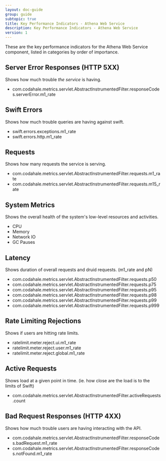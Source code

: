 ```yaml
---
layout: doc-guide
group: guide
subtopic: true
title: Key Performance Indicators - Athena Web Service
description: Key Performance Indicators - Athena Web Service
version: 1
---
```


These are the key performance indicators for the Athena Web Service component, listed in categories by order of
importance.

Server Error Responses (HTTP 5XX)
---------------------------------

Shows how much trouble _the service_ is having.

- com.codahale.metrics.servlet.AbstractInstrumentedFilter.responseCodes.serverError.m1_rate

Swift Errors
------------

Shows how much trouble queries are having against swift.

- swift.errors.exceptions.m1_rate
- swift.errors.http.m1_rate

Requests
--------

Shows how many requests the service is serving.

- com.codahale.metrics.servlet.AbstractInstrumentedFilter.requests.m1_rate
- com.codahale.metrics.servlet.AbstractInstrumentedFilter.requests.m15_rate

System Metrics
--------------

Shows the overall health of the system's low-level resources and activities.

- CPU
- Memory
- Network IO
- GC Pauses

Latency
-------

Shows duration of overall requests and druid requests. (m1_rate and pN)

- com.codahale.metrics.servlet.AbstractInstrumentedFilter.requests.p50
- com.codahale.metrics.servlet.AbstractInstrumentedFilter.requests.p75
- com.codahale.metrics.servlet.AbstractInstrumentedFilter.requests.p95
- com.codahale.metrics.servlet.AbstractInstrumentedFilter.requests.p98
- com.codahale.metrics.servlet.AbstractInstrumentedFilter.requests.p99
- com.codahale.metrics.servlet.AbstractInstrumentedFilter.requests.p999

Rate Limiting Rejections
------------------------

Shows if users are hitting rate limits.

- ratelimit.meter.reject.ui.m1_rate
- ratelimit.meter.reject.user.m1_rate
- ratelimit.meter.reject.global.m1_rate

Active Requests
---------------

Shows load at a given point in time. (ie. how close are the load is to the limits of Swift)

- com.codahale.metrics.servlet.AbstractInstrumentedFilter.activeRequests.count

Bad Request Responses (HTTP 4XX)
--------------------------------

Shows how much trouble users are having interacting with the API.

- com.codahale.metrics.servlet.AbstractInstrumentedFilter.responseCodes.badRequest.m1_rate
- com.codahale.metrics.servlet.AbstractInstrumentedFilter.responseCodes.notFound.m1_rate
